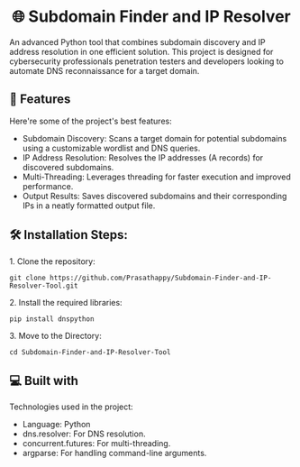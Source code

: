 <h1 align="center" id="title">🌐 Subdomain Finder and IP Resolver</h1>

<p id="description">An advanced Python tool that combines subdomain discovery and IP address resolution in one efficient solution. This project is designed for cybersecurity professionals penetration testers and developers looking to automate DNS reconnaissance for a target domain.</p>

  
  
<h2>🧐 Features</h2>

Here're some of the project's best features:

*   Subdomain Discovery: Scans a target domain for potential subdomains using a customizable wordlist and DNS queries.
*   IP Address Resolution: Resolves the IP addresses (A records) for discovered subdomains.
*   Multi-Threading: Leverages threading for faster execution and improved performance.
*   Output Results: Saves discovered subdomains and their corresponding IPs in a neatly formatted output file.

<h2>🛠️ Installation Steps:</h2>

<p>1. Clone the repository:</p>

```
git clone https://github.com/Prasathappy/Subdomain-Finder-and-IP-Resolver-Tool.git
```

<p>2. Install the required libraries:</p>

```
pip install dnspython
```

<p>3. Move to the Directory:</p>

```
cd Subdomain-Finder-and-IP-Resolver-Tool
```

  
  
<h2>💻 Built with</h2>

Technologies used in the project:

*   Language: Python
*   dns.resolver: For DNS resolution.
*   concurrent.futures: For multi-threading.
*   argparse: For handling command-line arguments.
